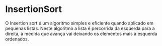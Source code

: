 # InsertionSort
O Insertion sort é um algoritmo simples e eficiente quando aplicado em pequenas listas. Neste algoritmo a lista é percorrida da esquerda para a direita, à medida que avança vai deixando os elementos mais à esquerda ordenados.
